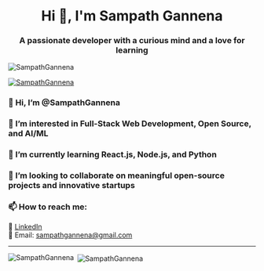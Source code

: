 <h1 align="center">Hi 👋, I'm Sampath Gannena</h1>
<h3 align="center">A passionate developer with a curious mind and a love for learning</h3>

<p align="left"> <img src="https://komarev.com/ghpvc/?username=SampathGannena&label=Profile%20views&color=0e75b6&style=flat" alt="SampathGannena" /> </p>

<p align="left"> <a href="https://github.com/ryo-ma/github-profile-trophy"><img src="https://github-profile-trophy.vercel.app/?username=SampathGannena" alt="SampathGannena" /></a> </p>

### 👋 Hi, I’m @SampathGannena  
### 👀 I’m interested in Full-Stack Web Development, Open Source, and AI/ML  
### 🌱 I’m currently learning React.js, Node.js, and Python  
### 💞️ I’m looking to collaborate on meaningful open-source projects and innovative startups  
### 📫 How to reach me:  
🔗 [LinkedIn](https://www.linkedin.com/in/sampath-gannena)  
📧 Email: sampathgannena@gmail.com

---

<p><img align="left" src="https://github-readme-stats.vercel.app/api/top-langs?username=SampathGannena&show_icons=true&locale=en&layout=compact" alt="SampathGannena" /></p>

<p>&nbsp;<img align="center" src="https://github-readme-stats.vercel.app/api?username=SampathGannena&show_icons=true&locale=en" alt="SampathGannena" /></p>
